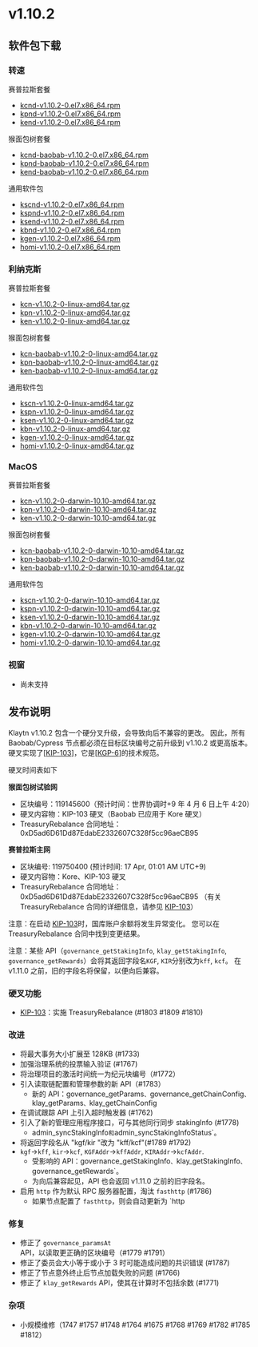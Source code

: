 # v1.10.2

## 软件包下载

### 转速<a id="rpm"></a>

赛普拉斯套餐

- [kcnd-v1.10.2-0.el7.x86_64.rpm](https://packages.klaytn.net/klaytn/v1.10.2/kcnd-v1.10.2-0.el7.x86_64.rpm)
- [kpnd-v1.10.2-0.el7.x86_64.rpm](https://packages.klaytn.net/klaytn/v1.10.2/kpnd-v1.10.2-0.el7.x86_64.rpm)
- [kend-v1.10.2-0.el7.x86_64.rpm](https://packages.klaytn.net/klaytn/v1.10.2/kend-v1.10.2-0.el7.x86_64.rpm)

猴面包树套餐

- [kcnd-baobab-v1.10.2-0.el7.x86_64.rpm](https://packages.klaytn.net/klaytn/v1.10.2/kcnd-baobab-v1.10.2-0.el7.x86_64.rpm)
- [kpnd-baobab-v1.10.2-0.el7.x86_64.rpm](https://packages.klaytn.net/klaytn/v1.10.2/kpnd-baobab-v1.10.2-0.el7.x86_64.rpm)
- [kend-baobab-v1.10.2-0.el7.x86_64.rpm](https://packages.klaytn.net/klaytn/v1.10.2/kend-baobab-v1.10.2-0.el7.x86_64.rpm)

通用软件包

- [kscnd-v1.10.2-0.el7.x86_64.rpm](https://packages.klaytn.net/klaytn/v1.10.2/kscnd-v1.10.2-0.el7.x86_64.rpm)
- [kspnd-v1.10.2-0.el7.x86_64.rpm](https://packages.klaytn.net/klaytn/v1.10.2/kspnd-v1.10.2-0.el7.x86_64.rpm)
- [ksend-v1.10.2-0.el7.x86_64.rpm](https://packages.klaytn.net/klaytn/v1.10.2/ksend-v1.10.2-0.el7.x86_64.rpm)
- [kbnd-v1.10.2-0.el7.x86_64.rpm](https://packages.klaytn.net/klaytn/v1.10.2/kbnd-v1.10.2-0.el7.x86_64.rpm)
- [kgen-v1.10.2-0.el7.x86_64.rpm](https://packages.klaytn.net/klaytn/v1.10.2/kgen-v1.10.2-0.el7.x86_64.rpm)
- [homi-v1.10.2-0.el7.x86_64.rpm](https://packages.klaytn.net/klaytn/v1.10.2/homi-v1.10.2-0.el7.x86_64.rpm)

### 利纳克斯<a id="linux"></a>

赛普拉斯套餐

- [kcn-v1.10.2-0-linux-amd64.tar.gz](https://packages.klaytn.net/klaytn/v1.10.2/kcn-v1.10.2-0-linux-amd64.tar.gz)
- [kpn-v1.10.2-0-linux-amd64.tar.gz](https://packages.klaytn.net/klaytn/v1.10.2/kpn-v1.10.2-0-linux-amd64.tar.gz)
- [ken-v1.10.2-0-linux-amd64.tar.gz](https://packages.klaytn.net/klaytn/v1.10.2/ken-v1.10.2-0-linux-amd64.tar.gz)

猴面包树套餐

- [kcn-baobab-v1.10.2-0-linux-amd64.tar.gz](https://packages.klaytn.net/klaytn/v1.10.2/kcn-baobab-v1.10.2-0-linux-amd64.tar.gz)
- [kpn-baobab-v1.10.2-0-linux-amd64.tar.gz](https://packages.klaytn.net/klaytn/v1.10.2/kpn-baobab-v1.10.2-0-linux-amd64.tar.gz)
- [ken-baobab-v1.10.2-0-linux-amd64.tar.gz](https://packages.klaytn.net/klaytn/v1.10.2/ken-baobab-v1.10.2-0-linux-amd64.tar.gz)

通用软件包

- [kscn-v1.10.2-0-linux-amd64.tar.gz](https://packages.klaytn.net/klaytn/v1.10.2/kscn-v1.10.2-0-linux-amd64.tar.gz)
- [kspn-v1.10.2-0-linux-amd64.tar.gz](https://packages.klaytn.net/klaytn/v1.10.2/kspn-v1.10.2-0-linux-amd64.tar.gz)
- [ksen-v1.10.2-0-linux-amd64.tar.gz](https://packages.klaytn.net/klaytn/v1.10.2/ksen-v1.10.2-0-linux-amd64.tar.gz)
- [kbn-v1.10.2-0-linux-amd64.tar.gz](https://packages.klaytn.net/klaytn/v1.10.2/kbn-v1.10.2-0-linux-amd64.tar.gz)
- [kgen-v1.10.2-0-linux-amd64.tar.gz](https://packages.klaytn.net/klaytn/v1.10.2/kgen-v1.10.2-0-linux-amd64.tar.gz)
- [homi-v1.10.2-0-linux-amd64.tar.gz](https://packages.klaytn.net/klaytn/v1.10.2/homi-v1.10.2-0-linux-amd64.tar.gz)

### MacOS<a id="macos"></a>

赛普拉斯套餐

- [kcn-v1.10.2-0-darwin-10.10-amd64.tar.gz](https://packages.klaytn.net/klaytn/v1.10.2/kcn-v1.10.2-0-darwin-10.10-amd64.tar.gz)
- [kpn-v1.10.2-0-darwin-10.10-amd64.tar.gz](https://packages.klaytn.net/klaytn/v1.10.2/kpn-v1.10.2-0-darwin-10.10-amd64.tar.gz)
- [ken-v1.10.2-0-darwin-10.10-amd64.tar.gz](https://packages.klaytn.net/klaytn/v1.10.2/ken-v1.10.2-0-darwin-10.10-amd64.tar.gz)

猴面包树套餐

- [kcn-baobab-v1.10.2-0-darwin-10.10-amd64.tar.gz](https://packages.klaytn.net/klaytn/v1.10.2/kcn-baobab-v1.10.2-0-darwin-10.10-amd64.tar.gz)
- [kpn-baobab-v1.10.2-0-darwin-10.10-amd64.tar.gz](https://packages.klaytn.net/klaytn/v1.10.2/kpn-baobab-v1.10.2-0-darwin-10.10-amd64.tar.gz)
- [ken-baobab-v1.10.2-0-darwin-10.10-amd64.tar.gz](https://packages.klaytn.net/klaytn/v1.10.2/ken-baobab-v1.10.2-0-darwin-10.10-amd64.tar.gz)

通用软件包

- [kscn-v1.10.2-0-darwin-10.10-amd64.tar.gz](https://packages.klaytn.net/klaytn/v1.10.2/kscn-v1.10.2-0-darwin-10.10-amd64.tar.gz)
- [kspn-v1.10.2-0-darwin-10.10-amd64.tar.gz](https://packages.klaytn.net/klaytn/v1.10.2/kspn-v1.10.2-0-darwin-10.10-amd64.tar.gz)
- [ksen-v1.10.2-0-darwin-10.10-amd64.tar.gz](https://packages.klaytn.net/klaytn/v1.10.2/ksen-v1.10.2-0-darwin-10.10-amd64.tar.gz)
- [kbn-v1.10.2-0-darwin-10.10-amd64.tar.gz](https://packages.klaytn.net/klaytn/v1.10.2/kbn-v1.10.2-0-darwin-10.10-amd64.tar.gz)
- [kgen-v1.10.2-0-darwin-10.10-amd64.tar.gz](https://packages.klaytn.net/klaytn/v1.10.2/kgen-v1.10.2-0-darwin-10.10-amd64.tar.gz)
- [homi-v1.10.2-0-darwin-10.10-amd64.tar.gz](https://packages.klaytn.net/klaytn/v1.10.2/homi-v1.10.2-0-darwin-10.10-amd64.tar.gz)

### 视窗<a id="windows"></a>

- 尚未支持

## 发布说明

Klaytn v1.10.2 包含一个硬分叉升级，会导致向后不兼容的更改。 因此，所有 Baobab/Cypress 节点都必须在目标区块编号之前升级到 v1.10.2 或更高版本。 硬叉实现了[[KIP-103](https://kips.klaytn.foundation/KIPs/kip-103)]，它是[[KGP-6](https://govforum.klaytn.foundation/t/kgp-6-proposal-to-establish-a-sustainable-and-verifiable-klay-token-economy/157)]的技术规范。

硬叉时间表如下

**猴面包树试验网**

- 区块编号：119145600（预计时间：世界协调时+9 年 4 月 6 日上午 4:20）
- 硬叉内容物：KIP-103 硬叉（Baobab 已应用于 Kore 硬叉）
- TreasuryRebalance 合同地址：0xD5ad6D61Dd87EdabE2332607C328f5cc96aeCB95

**赛普拉斯主网**

- 区块编号: 119750400 (预计时间: 17 Apr, 01:01 AM UTC+9)
- 硬叉内容物：Kore、KIP-103 硬叉
- TreasuryRebalance 合同地址：0xD5ad6D61Dd87EdabE2332607C328f5cc96aeCB95
    （有关 TreasuryRebalance 合同的详细信息，请参见 [KIP-103](https://kips.klaytn.foundation/KIPs/kip-103)）

注意：在启动 [KIP-103](https://github.com/klaytn/kips/pull/104)时，国库账户余额将发生异常变化。 您可以在 TreasuryRebalance 合同中找到变更结果。

注意：某些 API（`governance_getStakingInfo`, `klay_getStakingInfo`, `governance_getRewards`）会将其返回字段名`KGF`, `KIR`分别改为`kff`, `kcf`。 在 v1.11.0 之前，旧的字段名将保留，以便向后兼容。

### 硬叉功能

- [KIP-103](https://kips.klaytn.foundation/KIPs/kip-103)：实施 TreasuryRebalance (#1803 #1809 #1810)

### 改进

- 将最大事务大小扩展至 128KB (#1733)
- 加强治理系统的投票输入验证 (#1767)
- 将治理项目的激活时间统一为纪元块编号（#1772）
- 引入读取链配置和管理参数的新 API（#1783）
    - 新的 API：governance_getParams`、`governance_getChainConfig`、`klay_getParams`、`klay_getChainConfig
- 在调试跟踪 API 上引入超时触发器 (#1762)
- 引入了新的管理应用程序接口，可与其他同行同步 stakingInfo (#1778)
    - admin_syncStakingInfo`和`admin_syncStakingInfoStatus\`。
- 将返回字段名从 "kgf/kir "改为 "kff/kcf"(#1789 #1792)
- `kgf`->`kff`, `kir`->`kcf`, `KGFAddr`->`kffAddr`, `KIRAddr`->`kcfAddr`.
    - 受影响的 API：governance_getStakingInfo`、`klay_getStakingInfo`、`governance_getRewards\`。
    - 为向后兼容起见，API 也会返回 v1.11.0 之前的旧字段名。
- 启用 `http` 作为默认 RPC 服务器配置，淘汰 `fasthttp` (#1786)
    - 如果节点配置了 `fasthttp`，则会自动更新为 \`http

### 修复

- 修正了 `governance_paramsAt` API，以读取更正确的区块编号（#1779 #1791）
- 修正了委员会大小等于或小于 3 时可能造成问题的共识错误 (#1787)
- 修正了节点意外终止后节点加载失败的问题 (#1766)
- 修正了 `klay_getRewards` API，使其在计算时不包括余数 (#1771)

### 杂项

- 小规模维修（1747 #1757 #1748 #1764 #1675 #1768 #1769 #1782 #1785 #1812）
